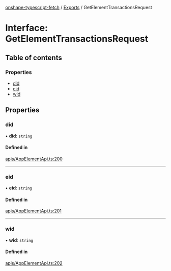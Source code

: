 [onshape-typescript-fetch](../README.md) / [Exports](../modules.md) / GetElementTransactionsRequest

# Interface: GetElementTransactionsRequest

## Table of contents

### Properties

- [did](GetElementTransactionsRequest.md#did)
- [eid](GetElementTransactionsRequest.md#eid)
- [wid](GetElementTransactionsRequest.md#wid)

## Properties

### did

• **did**: `string`

#### Defined in

[apis/AppElementApi.ts:200](https://github.com/toebes/onshape-typescript-fetch/blob/3e11ae1/apis/AppElementApi.ts#L200)

___

### eid

• **eid**: `string`

#### Defined in

[apis/AppElementApi.ts:201](https://github.com/toebes/onshape-typescript-fetch/blob/3e11ae1/apis/AppElementApi.ts#L201)

___

### wid

• **wid**: `string`

#### Defined in

[apis/AppElementApi.ts:202](https://github.com/toebes/onshape-typescript-fetch/blob/3e11ae1/apis/AppElementApi.ts#L202)
